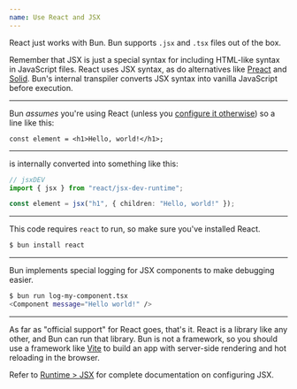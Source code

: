 ```yaml
---
name: Use React and JSX
---
```


React just works with Bun. Bun supports `.jsx` and `.tsx` files out of the box.

Remember that JSX is just a special syntax for including HTML-like syntax in JavaScript files. React uses JSX syntax, as do alternatives like [Preact](https://preactjs.com/) and [Solid](https://www.solidjs.com/). Bun's internal transpiler converts JSX syntax into vanilla JavaScript before execution.

---

Bun _assumes_ you're using React (unless you [configure it otherwise](/docs/runtime/bunfig#jsx)) so a line like this:

```
const element = <h1>Hello, world!</h1>;
```

---

is internally converted into something like this:

```ts
// jsxDEV
import { jsx } from "react/jsx-dev-runtime";

const element = jsx("h1", { children: "Hello, world!" });
```

---

This code requires `react` to run, so make sure you've installed React.

```bash
$ bun install react
```

---

Bun implements special logging for JSX components to make debugging easier.

```bash
$ bun run log-my-component.tsx
<Component message="Hello world!" />
```

---

As far as "official support" for React goes, that's it. React is a library like any other, and Bun can run that library. Bun is not a framework, so you should use a framework like [Vite](https://vitejs.dev/) to build an app with server-side rendering and hot reloading in the browser.

Refer to [Runtime > JSX](/docs/runtime/jsx) for complete documentation on configuring JSX.

